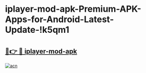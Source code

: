 # iplayer-mod-apk-Premium-APK-Apps-for-Android-Latest-Update-!k5qm1

# <h2><a href="https://geiruj.esa.edu.pl?title=iplayer-mod-apk&ref=k5qm1">🔗👉 🔴 iplayer-mod-apk</a></h2>

[![acn](https://github.com/user-attachments/assets/0f9c940e-d8b0-45ae-aac7-cd30a18b3e1c)](https://geiruj.esa.edu.pl?title=iplayer-mod-apk&ref=k5qm1)

